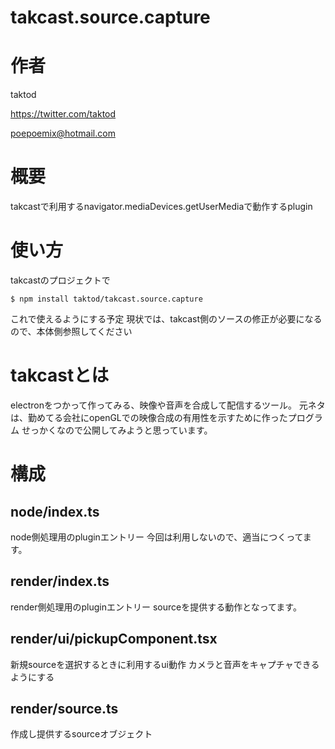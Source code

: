 # takcast.source.capture

# 作者

taktod

https://twitter.com/taktod

poepoemix@hotmail.com

# 概要

takcastで利用するnavigator.mediaDevices.getUserMediaで動作するplugin

# 使い方

takcastのプロジェクトで

```
$ npm install taktod/takcast.source.capture
```

これで使えるようにする予定
現状では、takcast側のソースの修正が必要になるので、本体側参照してください

# takcastとは

electronをつかって作ってみる、映像や音声を合成して配信するツール。
元ネタは、勤めてる会社にopenGLでの映像合成の有用性を示すために作ったプログラム
せっかくなので公開してみようと思っています。

# 構成

## node/index.ts

node側処理用のpluginエントリー
今回は利用しないので、適当につくってます。

## render/index.ts

render側処理用のpluginエントリー
sourceを提供する動作となってます。

## render/ui/pickupComponent.tsx

新規sourceを選択するときに利用するui動作
カメラと音声をキャプチャできるようにする

## render/source.ts

作成し提供するsourceオブジェクト
